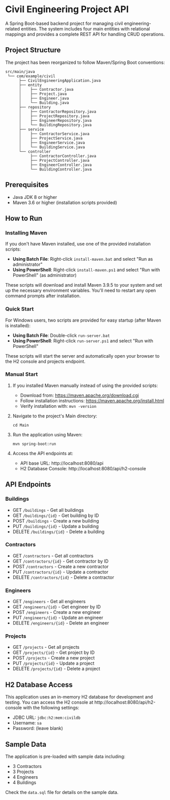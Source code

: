 # Civil Engineering Project API

A Spring Boot-based backend project for managing civil engineering-related entities. The system includes four main entities with relational mappings and provides a complete REST API for handling CRUD operations.

## Project Structure

The project has been reorganized to follow Maven/Spring Boot conventions:

```
src/main/java
 └── com/example/civil
      ├── CivilEngineeringApplication.java
      ├── entity
      │    ├── Contractor.java
      │    ├── Project.java
      │    ├── Engineer.java
      │    └── Building.java
      ├── repository
      │    ├── ContractorRepository.java
      │    ├── ProjectRepository.java
      │    ├── EngineerRepository.java
      │    └── BuildingRepository.java
      ├── service
      │    ├── ContractorService.java
      │    ├── ProjectService.java
      │    ├── EngineerService.java
      │    └── BuildingService.java
      └── controller
           ├── ContractorController.java
           ├── ProjectController.java
           ├── EngineerController.java
           └── BuildingController.java
```

## Prerequisites

- Java JDK 8 or higher
- Maven 3.6 or higher (installation scripts provided)

## How to Run

### Installing Maven

If you don't have Maven installed, use one of the provided installation scripts:

- **Using Batch File**: Right-click `install-maven.bat` and select "Run as administrator"
- **Using PowerShell**: Right-click `install-maven.ps1` and select "Run with PowerShell" (as administrator)

These scripts will download and install Maven 3.9.5 to your system and set up the necessary environment variables. You'll need to restart any open command prompts after installation.

### Quick Start

For Windows users, two scripts are provided for easy startup (after Maven is installed):

- **Using Batch File**: Double-click `run-server.bat`
- **Using PowerShell**: Right-click `run-server.ps1` and select "Run with PowerShell"

These scripts will start the server and automatically open your browser to the H2 console and projects endpoint.

### Manual Start

1. If you installed Maven manually instead of using the provided scripts:
   - Download from: https://maven.apache.org/download.cgi
   - Follow installation instructions: https://maven.apache.org/install.html
   - Verify installation with: `mvn -version`

2. Navigate to the project's Main directory:
   ```
   cd Main
   ```

3. Run the application using Maven:
   ```
   mvn spring-boot:run
   ```

4. Access the API endpoints at:
   - API base URL: http://localhost:8080/api
   - H2 Database Console: http://localhost:8080/api/h2-console

## API Endpoints

### Buildings
- GET `/buildings` - Get all buildings
- GET `/buildings/{id}` - Get building by ID
- POST `/buildings` - Create a new building
- PUT `/buildings/{id}` - Update a building
- DELETE `/buildings/{id}` - Delete a building

### Contractors
- GET `/contractors` - Get all contractors
- GET `/contractors/{id}` - Get contractor by ID
- POST `/contractors` - Create a new contractor
- PUT `/contractors/{id}` - Update a contractor
- DELETE `/contractors/{id}` - Delete a contractor

### Engineers
- GET `/engineers` - Get all engineers
- GET `/engineers/{id}` - Get engineer by ID
- POST `/engineers` - Create a new engineer
- PUT `/engineers/{id}` - Update an engineer
- DELETE `/engineers/{id}` - Delete an engineer

### Projects
- GET `/projects` - Get all projects
- GET `/projects/{id}` - Get project by ID
- POST `/projects` - Create a new project
- PUT `/projects/{id}` - Update a project
- DELETE `/projects/{id}` - Delete a project

## H2 Database Access

This application uses an in-memory H2 database for development and testing. You can access the H2 console at http://localhost:8080/api/h2-console with the following settings:

- JDBC URL: `jdbc:h2:mem:civildb`
- Username: `sa`
- Password: (leave blank)

## Sample Data

The application is pre-loaded with sample data including:
- 3 Contractors
- 3 Projects
- 4 Engineers
- 4 Buildings

Check the `data.sql` file for details on the sample data.
